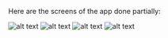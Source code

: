 Here are the screens of the app done partially:


![alt text](https://github.com/JasurSalimov/Any_Mobile_App/blob/main/Any%20Mobile%20Map%20App/IMG_0550.PNG)
![alt text](https://github.com/JasurSalimov/Any_Mobile_App/blob/main/Any%20Mobile%20Map%20App/IMG_0549.PNG)
![alt text](https://github.com/JasurSalimov/Any_Mobile_App/blob/main/Any%20Mobile%20Map%20App/IMG_0551.PNG)
![alt text](https://github.com/JasurSalimov/Any_Mobile_App/blob/main/Any%20Mobile%20Map%20App/IMG_0552.PNG)
